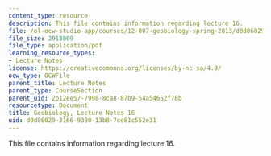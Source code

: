 ```yaml
---
content_type: resource
description: This file contains information regarding lecture 16.
file: /ol-ocw-studio-app/courses/12-007-geobiology-spring-2013/d0d860293166938013b87ce81c552e31_MIT12_007S13_Lec16.pdf
file_size: 2913009
file_type: application/pdf
learning_resource_types:
- Lecture Notes
license: https://creativecommons.org/licenses/by-nc-sa/4.0/
ocw_type: OCWFile
parent_title: Lecture Notes
parent_type: CourseSection
parent_uid: 2b12ee57-7998-8ca8-87b9-54a54652f78b
resourcetype: Document
title: Geobiology, Lecture Notes 16
uid: d0d86029-3166-9380-13b8-7ce81c552e31
---
```

This file contains information regarding lecture 16.